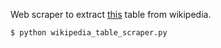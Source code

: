 Web scraper to extract [this](https://es.wikipedia.org/wiki/Anexo:Indicadores_de_las_ciudades_de_Am%C3%A9rica_Latina#McKinsey_2015) table from wikipedia.
```
$ python wikipedia_table_scraper.py
```
